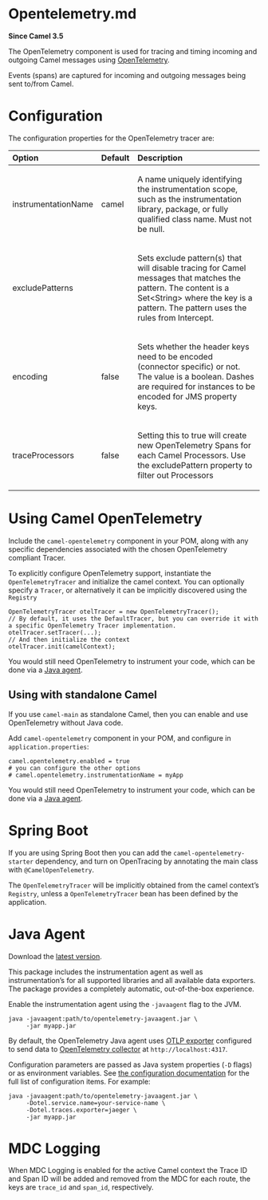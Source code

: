 # Opentelemetry.md

**Since Camel 3.5**

The OpenTelemetry component is used for tracing and timing incoming and
outgoing Camel messages using
[OpenTelemetry](https://opentelemetry.io/).

Events (spans) are captured for incoming and outgoing messages being
sent to/from Camel.

# Configuration

The configuration properties for the OpenTelemetry tracer are:

<table>
<colgroup>
<col style="width: 10%" />
<col style="width: 10%" />
<col style="width: 79%" />
</colgroup>
<thead>
<tr>
<th style="text-align: left;">Option</th>
<th style="text-align: left;">Default</th>
<th style="text-align: left;">Description</th>
</tr>
</thead>
<tbody>
<tr>
<td style="text-align: left;"><p>instrumentationName</p></td>
<td style="text-align: left;"><p>camel</p></td>
<td style="text-align: left;"><p>A name uniquely identifying the
instrumentation scope, such as the instrumentation library, package, or
fully qualified class name. Must not be null.</p></td>
</tr>
<tr>
<td style="text-align: left;"><p>excludePatterns</p></td>
<td style="text-align: left;"></td>
<td style="text-align: left;"><p>Sets exclude pattern(s) that will
disable tracing for Camel messages that matches the pattern. The content
is a Set&lt;String&gt; where the key is a pattern. The pattern uses the
rules from Intercept.</p></td>
</tr>
<tr>
<td style="text-align: left;"><p>encoding</p></td>
<td style="text-align: left;"><p>false</p></td>
<td style="text-align: left;"><p>Sets whether the header keys need to be
encoded (connector specific) or not. The value is a boolean. Dashes are
required for instances to be encoded for JMS property keys.</p></td>
</tr>
<tr>
<td style="text-align: left;"><p>traceProcessors</p></td>
<td style="text-align: left;"><p>false</p></td>
<td style="text-align: left;"><p>Setting this to true will create new
OpenTelemetry Spans for each Camel Processors. Use the excludePattern
property to filter out Processors</p></td>
</tr>
</tbody>
</table>

# Using Camel OpenTelemetry

Include the `camel-opentelemetry` component in your POM, along with any
specific dependencies associated with the chosen OpenTelemetry compliant
Tracer.

To explicitly configure OpenTelemetry support, instantiate the
`OpenTelemetryTracer` and initialize the camel context. You can
optionally specify a `Tracer`, or alternatively it can be implicitly
discovered using the `Registry`

    OpenTelemetryTracer otelTracer = new OpenTelemetryTracer();
    // By default, it uses the DefaultTracer, but you can override it with a specific OpenTelemetry Tracer implementation.
    otelTracer.setTracer(...);
    // And then initialize the context
    otelTracer.init(camelContext);

You would still need OpenTelemetry to instrument your code, which can be
done via a [Java agent](#OpenTelemetry-JavaAgent).

## Using with standalone Camel

If you use `camel-main` as standalone Camel, then you can enable and use
OpenTelemetry without Java code.

Add `camel-opentelemetry` component in your POM, and configure in
`application.properties`:

    camel.opentelemetry.enabled = true
    # you can configure the other options
    # camel.opentelemetry.instrumentationName = myApp

You would still need OpenTelemetry to instrument your code, which can be
done via a [Java agent](#OpenTelemetry-JavaAgent).

# Spring Boot

If you are using Spring Boot then you can add the
`camel-opentelemetry-starter` dependency, and turn on OpenTracing by
annotating the main class with `@CamelOpenTelemetry`.

The `OpenTelemetryTracer` will be implicitly obtained from the camel
context’s `Registry`, unless a `OpenTelemetryTracer` bean has been
defined by the application.

# Java Agent

Download the [latest
version](https://github.com/open-telemetry/opentelemetry-java-instrumentation/releases/).

This package includes the instrumentation agent as well as
instrumentation’s for all supported libraries and all available data
exporters. The package provides a completely automatic, out-of-the-box
experience.

Enable the instrumentation agent using the `-javaagent` flag to the JVM.

    java -javaagent:path/to/opentelemetry-javaagent.jar \
         -jar myapp.jar

By default, the OpenTelemetry Java agent uses [OTLP
exporter](https://github.com/open-telemetry/opentelemetry-java/tree/main/exporters/otlp)
configured to send data to [OpenTelemetry
collector](https://github.com/open-telemetry/opentelemetry-collector/blob/main/receiver/otlpreceiver/README.md)
at `http://localhost:4317`.

Configuration parameters are passed as Java system properties (`-D`
flags) or as environment variables. See [the configuration
documentation](https://github.com/open-telemetry/opentelemetry-java-instrumentation/blob/main/docs/agent-config.md)
for the full list of configuration items. For example:

    java -javaagent:path/to/opentelemetry-javaagent.jar \
         -Dotel.service.name=your-service-name \
         -Dotel.traces.exporter=jaeger \
         -jar myapp.jar

# MDC Logging

When MDC Logging is enabled for the active Camel context the Trace ID
and Span ID will be added and removed from the MDC for each route, the
keys are `trace_id` and `span_id`, respectively.
